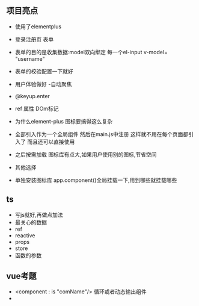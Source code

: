 ## 项目亮点
- 使用了elementplus
 - 登录注册页 表单
  - 表单的目的是收集数据:model双向绑定
  每一个el-input v-model= "username"
  - 表单的校验配置一下就好
  - 用户体验做好
   -自动聚焦
   - @keyup.enter
   - ref 属性 DOm标记


- 为什么element-plus 图标要搞得这么复杂
 - 全部引入作为一个全局组件
 然后在main.js中注册
 这样就不用在每个页面都引入了
 而且还可以直接使用
 - 之后按需加载
    图标库有点大,如果用户使用别的图标,节省空间
 - 其他选择 
 - 单独安装图标库
   app.component()全局挂载一下,用到哪些就挂载哪些

## ts
- 写js就好,再做点加法
- 最关心的数据
 - ref
 - reactive
 - props
 - store
- 函数的参数

## vue考题
- <component : is "comName"/>
 循环或者动态输出组件
- <template/>

## 项目亮点
- 带有角色校验的菜单
  - 菜单
  el-emnu>el-submenu>el-menu-item
 - 选中当前菜单
 :default-active= "route-path"
 - 哪些菜单可看到
 指令?自定义指令
 store->permiss rolelist user includes?
 添加一个数据项key  任何组件都可以调用
 localStorage读取
 localStorage 允许你在用户的浏览器中存储键值对，并且这些数据可以在同一域名下的页面间共享。在Element Plus框架中，你可以使用localStorage来存储和检索与应用程序相关的信息，例如用户的首选项、状态或其他需要在会话之间保持持久性的数据。

## 考题
- 自定义指令
- 自定义指令
 app.directives(name)
 v-name
 mounted(el,bingding)
 el['hidden'] = true
 el.style.opacity = 0 v-show

 ## 项目难点
  - 多组件状态的共享与设计
   - vuex 和pinia
   用pinia
   学vuex modules 很灵活 加一个 defineStore
   没有vuex 的树状约束 执行函数就拿下hook
   语法很简洁
   学vuex 设计模式 state mutation action getter 安全
   -学习过一些项目 github开源 vue-music
   vue -admin
   - 因为当我在多个组件 特别是兄弟跨页面级别组件
   有共享状态需求的时候,我封装了一个store函数
   原来是用ref+props+emits换成store